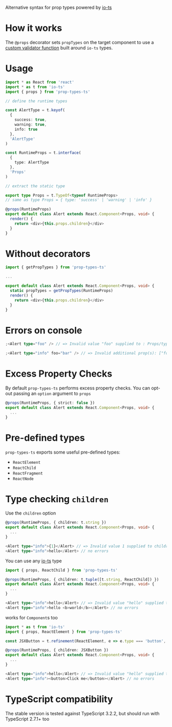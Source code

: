 Alternative syntax for prop types powered by [io-ts](https://github.com/gcanti/io-ts)

# How it works

The `@props` decorator sets `propTypes` on the target component to use a
[custom validator function](https://facebook.github.io/react/docs/reusable-components.html#prop-validation) built around
`io-ts` types.

# Usage

```ts
import * as React from 'react'
import * as t from 'io-ts'
import { props } from 'prop-types-ts'

// define the runtime types

const AlertType = t.keyof(
  {
    success: true,
    warning: true,
    info: true
  },
  'AlertType'
)

const RuntimeProps = t.interface(
  {
    type: AlertType
  },
  'Props'
)

// extract the static type

export type Props = t.TypeOf<typeof RuntimeProps>
// same as type Props = { type: 'success' | 'warning' | 'info' }

@props(RuntimeProps)
export default class Alert extends React.Component<Props, void> {
  render() {
    return <div>{this.props.children}</div>
  }
}
```

# Without decorators

```ts
import { getPropTypes } from 'prop-types-ts'

...

export default class Alert extends React.Component<Props, void> {
  static propTypes = getPropTypes(RuntimeProps)
  render() {
    return <div>{this.props.children}</div>
  }
}
```

# Errors on console

```ts
;<Alert type="foo" /> // => Invalid value "foo" supplied to : Props/type: AlertType
```

```ts
;<Alert type="info" foo="bar" /> // => Invalid additional prop(s): ["foo"]
```

# Excess Property Checks

By default `prop-types-ts` performs excess property checks. You can opt-out passing an `option` argument to `props`

```ts
@props(RuntimeProps, { strict: false })
export default class Alert extends React.Component<Props, void> {
  ...
}
```

# Pre-defined types

`prop-types-ts` exports some useful pre-defined types:

- `ReactElement`
- `ReactChild`
- `ReactFragment`
- `ReactNode`

# Type checking `children`

Use the `children` option

```ts
@props(RuntimeProps, { children: t.string })
export default class Alert extends React.Component<Props, void> {
  ...
}

<Alert type="info">{1}</Alert> // => Invalid value 1 supplied to children: string
<Alert type="info">hello</Alert> // no errors
```

You can use any [io-ts](https://github.com/gcanti/io-ts) type

```ts
import { props, ReactChild } from 'prop-types-ts'

@props(RuntimeProps, { children: t.tuple([t.string, ReactChild]) })
export default class Alert extends React.Component<Props, void> {
  ...
}

<Alert type="info">hello</Alert> // => Invalid value "hello" supplied to children: [string, ReactChild]
<Alert type="info">hello <b>world</b></Alert> // no errors
```

works for `Component`s too

```ts
import * as t from 'io-ts'
import { props, ReactElement } from 'prop-types-ts'

const JSXButton = t.refinement(ReactElement, e => e.type === 'button', 'JSXButton')

@props(RuntimeProps, { children: JSXButton })
export default class Alert extends React.Component<Props, void> {
  ...
}

<Alert type="info">hello</Alert> // => Invalid value "hello" supplied to children: JSXButton
<Alert type="info"><button>Click me</button></Alert> // no errors
```

# TypeScript compatibility

The stable version is tested against TypeScript 3.2.2, but should run with TypeScript 2.7.1+ too
